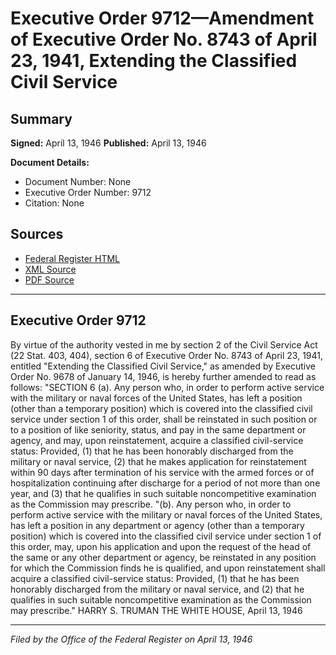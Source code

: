 # Executive Order 9712—Amendment of Executive Order No. 8743 of April 23, 1941, Extending the Classified Civil Service

## Summary

**Signed:** April 13, 1946
**Published:** April 13, 1946

**Document Details:**
- Document Number: None
- Executive Order Number: 9712
- Citation: None

## Sources
- [Federal Register HTML](https://www.presidency.ucsb.edu/documents/executive-order-9712-amendment-executive-order-no-8743-april-23-1941-extending-the)
- [XML Source](None)
- [PDF Source](None)

---

## Executive Order 9712

By virtue of the authority vested in me by section 2 of the Civil Service Act (22 Stat. 403, 404), section 6 of Executive Order No. 8743 of April 23, 1941, entitled "Extending the Classified Civil Service," as amended by Executive Order No. 9678 of January 14, 1946, is hereby further amended to read as follows:
"SECTION 6 (a). Any person who, in order to perform active service with the military or naval forces of the United States, has left a position (other than a temporary position) which is covered into the classified civil service under section 1 of this order, shall be reinstated in such position or to a position of like seniority, status, and pay in the same department or agency, and may, upon reinstatement, acquire a classified civil-service status: Provided, (1) that he has been honorably discharged from the military or naval service, (2) that he makes application for reinstatement within 90 days after termination of his service with the armed forces or of hospitalization continuing after discharge for a period of not more than one year, and (3) that he qualifies in such suitable noncompetitive examination as the Commission may prescribe.
"(b). Any person who, in order to perform active service with the military or naval forces of the United States, has left a position in any department or agency (other than a temporary position) which is covered into the classified civil service under section 1 of this order, may, upon his application and upon the request of the head of the same or any other department or agency, be reinstated in any position for which the Commission finds he is qualified, and upon reinstatement shall acquire a classified civil-service status: Provided, (1) that he has been honorably discharged from the military or naval service, and (2) that he qualifies in such suitable noncompetitive examination as the Commission may prescribe."
HARRY S. TRUMAN
THE WHITE HOUSE,
April 13, 1946

---

*Filed by the Office of the Federal Register on April 13, 1946*
